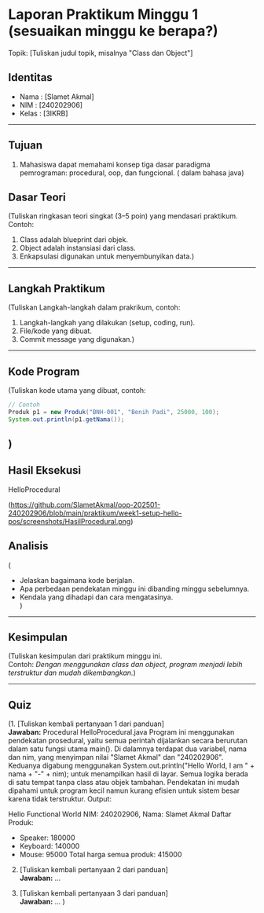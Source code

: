 # Laporan Praktikum Minggu 1 (sesuaikan minggu ke berapa?)
Topik: [Tuliskan judul topik, misalnya "Class dan Object"]

## Identitas
- Nama  : [Slamet Akmal]
- NIM   : [240202906]
- Kelas : [3IKRB]

---

## Tujuan
1. Mahasiswa dapat memahami konsep tiga dasar paradigma pemrograman: procedural, oop, dan fungcional. ( dalam bahasa java)

## Dasar Teori
(Tuliskan ringkasan teori singkat (3–5 poin) yang mendasari praktikum.  
Contoh:  
1. Class adalah blueprint dari objek.  
2. Object adalah instansiasi dari class.  
3. Enkapsulasi digunakan untuk menyembunyikan data.)

---

## Langkah Praktikum
(Tuliskan Langkah-langkah dalam prakrikum, contoh:
1. Langkah-langkah yang dilakukan (setup, coding, run).  
2. File/kode yang dibuat.  
3. Commit message yang digunakan.)

---

## Kode Program
(Tuliskan kode utama yang dibuat, contoh:  

```java
// Contoh
Produk p1 = new Produk("BNH-001", "Benih Padi", 25000, 100);
System.out.println(p1.getNama());
```
)
---

## Hasil Eksekusi
HelloProcedural

(https://github.com/SlametAkmal/oop-202501-240202906/blob/main/praktikum/week1-setup-hello-pos/screenshots/HasilProcedural.png)
## Analisis
(
- Jelaskan bagaimana kode berjalan.  
- Apa perbedaan pendekatan minggu ini dibanding minggu sebelumnya.  
- Kendala yang dihadapi dan cara mengatasinya.  
)
---

## Kesimpulan
(Tuliskan kesimpulan dari praktikum minggu ini.  
Contoh: *Dengan menggunakan class dan object, program menjadi lebih terstruktur dan mudah dikembangkan.*)

---

## Quiz
(1. [Tuliskan kembali pertanyaan 1 dari panduan]  
   **Jawaban:** Procedural HelloProcedural.java
Program ini menggunakan pendekatan prosedural, yaitu semua perintah dijalankan secara berurutan dalam satu fungsi utama main(). Di dalamnya terdapat dua variabel, nama dan nim, yang menyimpan nilai "Slamet Akmal" dan "240202906". Keduanya digabung menggunakan System.out.println("Hello World, I am " + nama + "-" + nim); untuk menampilkan hasil di layar. Semua logika berada di satu tempat tanpa class atau objek tambahan. Pendekatan ini mudah dipahami untuk program kecil namun kurang efisien untuk sistem besar karena tidak terstruktur.
Output:

Hello Functional World
NIM: 240202906, Nama: Slamet Akmal
Daftar Produk:
- Speaker: 180000
- Keyboard: 140000
- Mouse: 95000
Total harga semua produk: 415000 

2. [Tuliskan kembali pertanyaan 2 dari panduan]  
   **Jawaban:** …  

3. [Tuliskan kembali pertanyaan 3 dari panduan]  
   **Jawaban:** …  )
